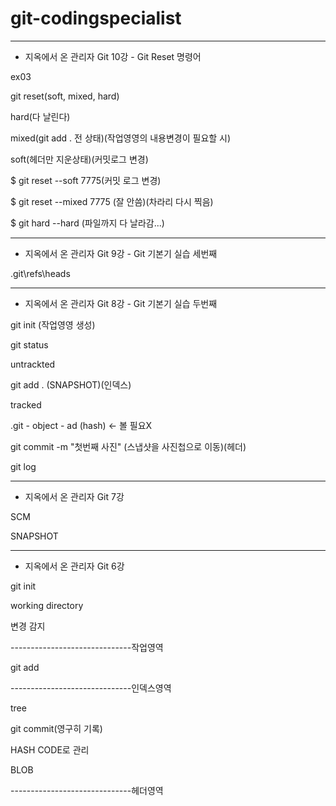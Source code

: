 # git-codingspecialist

-----------------------------------------

- 지옥에서 온 관리자 Git 10강 - Git Reset 명령어

ex03

git reset(soft, mixed, hard)

hard(다 날린다)

mixed(git add . 전 상태)(작업영영의 내용변경이 필요할 시)

soft(헤더만 지운상태)(커밋로그 변경)

$ git reset --soft 7775(커밋 로그 변경)

$ git reset --mixed 7775 (잘 안씀)(차라리 다시 찍음)

$ git hard --hard (파일까지 다 날라감...)













-----------------------------------------

- 지옥에서 온 관리자 Git 9강 - Git 기본기 실습 세번째

.git\refs\heads



-----------------------------------------


- 지옥에서 온 관리자 Git 8강 - Git 기본기 실습 두번째

git init (작업영영 생성)

git status

untrackted

git add . (SNAPSHOT)(인덱스)

tracked

.git - object - ad (hash) <- 볼 필요X

git commit -m "첫번째 사진" (스냅샷을 사진첩으로 이동)(헤더)

git log

-----------------------------------------

- 지옥에서 온 관리자 Git 7강

SCM

SNAPSHOT

-----------------------------------------

- 지옥에서 온 관리자 Git 6강

git init

working directory

변경 감지

------------------------------작업영역

git add

------------------------------인덱스영역

tree

git commit(영구히 기록)

HASH CODE로 관리

BLOB

------------------------------헤더영역
